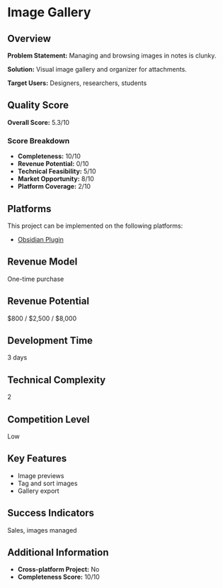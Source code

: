 # Image Gallery

## Overview
**Problem Statement:** Managing and browsing images in notes is clunky.

**Solution:** Visual image gallery and organizer for attachments.

**Target Users:** Designers, researchers, students

## Quality Score
**Overall Score:** 5.3/10

### Score Breakdown
- **Completeness:** 10/10
- **Revenue Potential:** 0/10
- **Technical Feasibility:** 5/10
- **Market Opportunity:** 8/10
- **Platform Coverage:** 2/10

## Platforms
This project can be implemented on the following platforms:
- [Obsidian Plugin](./platforms/obsidian-plugin/)

## Revenue Model
One-time purchase

## Revenue Potential
$800 / $2,500 / $8,000

## Development Time
3 days

## Technical Complexity
2

## Competition Level
Low

## Key Features
- Image previews
- Tag and sort images
- Gallery export

## Success Indicators
Sales, images managed

## Additional Information
- **Cross-platform Project:** No
- **Completeness Score:** 10/10
